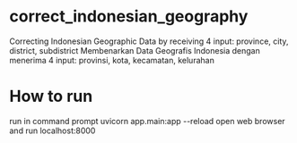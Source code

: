 # correct_indonesian_geography
Correcting Indonesian Geographic Data by receiving 4 input: province, city, district, subdistrict
Membenarkan Data Geografis Indonesia dengan menerima 4 input: provinsi, kota, kecamatan, kelurahan

# How to run
run in command prompt
uvicorn app.main:app --reload
open web browser and run localhost:8000